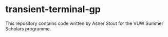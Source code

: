 # transient-terminal-gp
This repository contains code written by Asher Stout for the VUW Summer Scholars programme.
